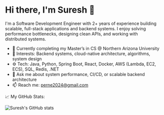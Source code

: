 # Hi there, I'm Suresh 👋

I'm a Software Development Engineer with 2+ years of experience building scalable, full-stack applications and backend systems. I enjoy solving performance bottlenecks, designing clean APIs, and working with distributed systems.

- 🔭 Currently completing my Master’s in CS @ Northern Arizona University
- 🧠 Interests: Backend systems, cloud-native architecture, algorithms, system design
- ⚙️ Tech: Java, Python, Spring Boot, React, Docker, AWS (Lambda, EC2, ECS), SQL, Redis, .NET
- 💬 Ask me about system performance, CI/CD, or scalable backend architecture
- 📫 Reach me: perne2024@gmail.com

📈 My GitHub Stats:

![Suresh's GitHub stats](https://github-readme-stats.vercel.app/api?username=Perne007&show_icons=true&theme=radical)
